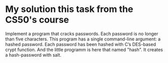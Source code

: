 # My solution this task from the CS50's course
Implement a program that cracks passwords.  Each password is no longer than five characters. This program has a single command-line argument: a hashed password.  Each password has been hashed with C’s DES-based crypt function.
And the little programm is here that named "hash". It creates a hash-password with salt.
